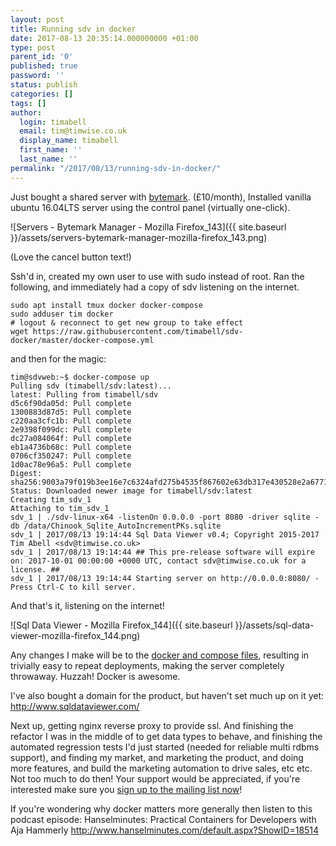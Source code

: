 ```yaml
---
layout: post
title: Running sdv in docker
date: 2017-08-13 20:35:14.000000000 +01:00
type: post
parent_id: '0'
published: true
password: ''
status: publish
categories: []
tags: []
author:
  login: timabell
  email: tim@timwise.co.uk
  display_name: timabell
  first_name: ''
  last_name: ''
permalink: "/2017/08/13/running-sdv-in-docker/"
---
```

Just bought a shared server with [bytemark](https://www.bytemark.co.uk/). (£10/month), Installed vanilla ubuntu 16.04LTS server using the control panel (virtually one-click).

![Servers - Bytemark Manager - Mozilla Firefox_143]({{ site.baseurl }}/assets/servers-bytemark-manager-mozilla-firefox_143.png)

(Love the cancel button text!)

Ssh'd in, created my own user to use with sudo instead of root. Ran the following, and immediately had a copy of sdv listening on the internet.

```
sudo apt install tmux docker docker-compose
sudo adduser tim docker
# logout & reconnect to get new group to take effect
wget https://raw.githubusercontent.com/timabell/sdv-docker/master/docker-compose.yml
```

and then for the magic:

```
tim@sdvweb:~$ docker-compose up
Pulling sdv (timabell/sdv:latest)...
latest: Pulling from timabell/sdv
d5c6f90da05d: Pull complete
1300883d87d5: Pull complete
c220aa3cfc1b: Pull complete
2e9398f099dc: Pull complete
dc27a084064f: Pull complete
eb1a4736b68c: Pull complete
0706cf350247: Pull complete
1d0ac78e96a5: Pull complete
Digest: sha256:9003a79f019b3ee16e7c6324afd275b4535f867602e63db317e430528e2a6771
Status: Downloaded newer image for timabell/sdv:latest
Creating tim_sdv_1
Attaching to tim_sdv_1
sdv_1 | ./sdv-linux-x64 -listenOn 0.0.0.0 -port 8080 -driver sqlite -db /data/Chinook_Sqlite_AutoIncrementPKs.sqlite
sdv_1 | 2017/08/13 19:14:44 Sql Data Viewer v0.4; Copyright 2015-2017 Tim Abell <sdv@timwise.co.uk>
sdv_1 | 2017/08/13 19:14:44 ## This pre-release software will expire on: 2017-10-01 00:00:00 +0000 UTC, contact sdv@timwise.co.uk for a license. ##
sdv_1 | 2017/08/13 19:14:44 Starting server on http://0.0.0.0:8080/ - Press Ctrl-C to kill server.
```

And that's it, listening on the internet!

![Sql Data Viewer - Mozilla Firefox_144]({{ site.baseurl }}/assets/sql-data-viewer-mozilla-firefox_144.png)

Any changes I make will be to the [docker and compose files](https://hub.docker.com/r/timabell/sdv/), resulting in trivially easy to repeat deployments, making the server completely throwaway. Huzzah! Docker is awesome.

I've also bought a domain for the product, but haven't set much up on it yet: <http://www.sqldataviewer.com/>

Next up, getting nginx reverse proxy to provide ssl. And finishing the refactor I was in the middle of to get data types to behave, and finishing the automated regression tests I'd just started (needed for reliable multi rdbms support), and finding my market, and marketing the product, and doing more features, and build the marketing automation to drive sales, etc etc. Not too much to do then! Your support would be appreciated, if you're interested make sure you [sign up to the mailing list now](https://www.getdrip.com/forms/70504364/submissions/new)!

If you're wondering why docker matters more generally then listen to this podcast episode: Hanselminutes: Practical Containers for Developers with Aja Hammerly <http://www.hanselminutes.com/default.aspx?ShowID=18514>

